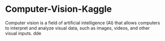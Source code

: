 # Computer-Vision-Kaggle
Computer vision is a field of artificial intelligence (AI) that allows computers to interpret and analyze visual data, such as images, videos, and other visual inputs.
dde
